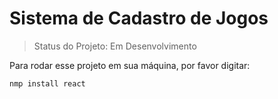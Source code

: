<h1>Sistema de Cadastro de Jogos</h1>

> Status do Projeto: Em Desenvolvimento

Para rodar esse projeto em sua máquina, por favor digitar:

```
nmp install react
```
